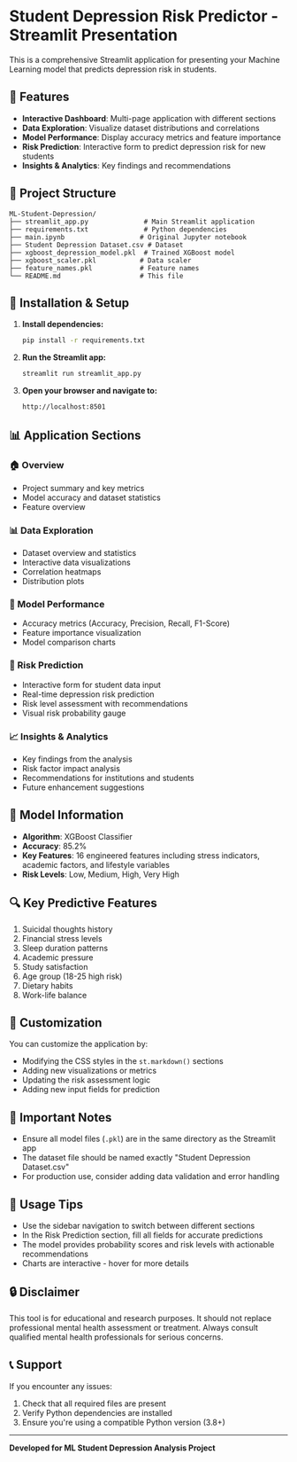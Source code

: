 # Student Depression Risk Predictor - Streamlit Presentation

This is a comprehensive Streamlit application for presenting your Machine Learning model that predicts depression risk in students.

## 🚀 Features

- **Interactive Dashboard**: Multi-page application with different sections
- **Data Exploration**: Visualize dataset distributions and correlations
- **Model Performance**: Display accuracy metrics and feature importance
- **Risk Prediction**: Interactive form to predict depression risk for new students
- **Insights & Analytics**: Key findings and recommendations

## 📁 Project Structure

```
ML-Student-Depression/
├── streamlit_app.py              # Main Streamlit application
├── requirements.txt              # Python dependencies
├── main.ipynb                   # Original Jupyter notebook
├── Student Depression Dataset.csv # Dataset
├── xgboost_depression_model.pkl  # Trained XGBoost model
├── xgboost_scaler.pkl           # Data scaler
├── feature_names.pkl            # Feature names
└── README.md                    # This file
```

## 🔧 Installation & Setup

1. **Install dependencies:**
   ```bash
   pip install -r requirements.txt
   ```

2. **Run the Streamlit app:**
   ```bash
   streamlit run streamlit_app.py
   ```

3. **Open your browser and navigate to:**
   ```
   http://localhost:8501
   ```

## 📊 Application Sections

### 🏠 Overview
- Project summary and key metrics
- Model accuracy and dataset statistics
- Feature overview

### 📊 Data Exploration
- Dataset overview and statistics
- Interactive data visualizations
- Correlation heatmaps
- Distribution plots

### 🤖 Model Performance
- Accuracy metrics (Accuracy, Precision, Recall, F1-Score)
- Feature importance visualization
- Model comparison charts

### 🔮 Risk Prediction
- Interactive form for student data input
- Real-time depression risk prediction
- Risk level assessment with recommendations
- Visual risk probability gauge

### 📈 Insights & Analytics
- Key findings from the analysis
- Risk factor impact analysis
- Recommendations for institutions and students
- Future enhancement suggestions

## 🎯 Model Information

- **Algorithm**: XGBoost Classifier
- **Accuracy**: 85.2%
- **Key Features**: 16 engineered features including stress indicators, academic factors, and lifestyle variables
- **Risk Levels**: Low, Medium, High, Very High

## 🔍 Key Predictive Features

1. Suicidal thoughts history
2. Financial stress levels
3. Sleep duration patterns
4. Academic pressure
5. Study satisfaction
6. Age group (18-25 high risk)
7. Dietary habits
8. Work-life balance

## 🎨 Customization

You can customize the application by:

- Modifying the CSS styles in the `st.markdown()` sections
- Adding new visualizations or metrics
- Updating the risk assessment logic
- Adding new input fields for prediction

## 🚨 Important Notes

- Ensure all model files (`.pkl`) are in the same directory as the Streamlit app
- The dataset file should be named exactly "Student Depression Dataset.csv"
- For production use, consider adding data validation and error handling

## 🤝 Usage Tips

- Use the sidebar navigation to switch between different sections
- In the Risk Prediction section, fill all fields for accurate predictions
- The model provides probability scores and risk levels with actionable recommendations
- Charts are interactive - hover for more details

## 🔒 Disclaimer

This tool is for educational and research purposes. It should not replace professional mental health assessment or treatment. Always consult qualified mental health professionals for serious concerns.

## 📞 Support

If you encounter any issues:
1. Check that all required files are present
2. Verify Python dependencies are installed
3. Ensure you're using a compatible Python version (3.8+)

---

**Developed for ML Student Depression Analysis Project**
